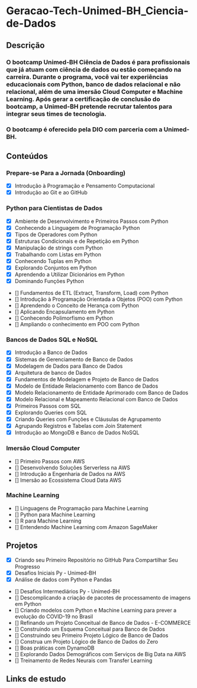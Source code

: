 # Geracao-Tech-Unimed-BH_Ciencia-de-Dados

## Descrição
### O bootcamp Unimed-BH Ciência de Dados é para profissionais que já atuam com ciência de dados ou estão começando na carreira. Durante o programa, você vai ter experiências educacionais com Python, banco de dados relacional e não relacional, além de uma imersão Cloud Computer e Machine Learning. Após gerar a certificação de conclusão do bootcamp, a Unimed-BH pretende recrutar talentos para integrar seus times de tecnologia.

### O bootcamp é oferecido pela DIO com parceria com a Unimed-BH.

## Conteúdos
### Prepare-se Para a Jornada (Onboarding)
- [X] Introdução à Programação e Pensamento Computacional
- [X] Introdução ao Git e ao GitHub
### Python para Cientistas de Dados
- [X] Ambiente de Desenvolvimento e Primeiros Passos com Python
- [X] Conhecendo a Linguagem de Programação Python
- [X] Tipos de Operadores com Python
- [X] Estruturas Condicionais e de Repetição em Python
- [X] Manipulação de strings com Python
- [X] Trabalhando com Listas em Python
- [X] Conhecendo Tuplas em Python
- [X] Explorando Conjuntos em Python
- [X] Aprendendo a Utilizar Dicionários em Python
- [X] Dominando Funções Python
- [] Fundamentos de ETL (Extract, Transform, Load) com Python
- [] Introdução à Programação Orientada a Objetos (POO) com Python
- [] Aprendendo o Conceito de Herança com Python
- [] Aplicando Encapsulamento em Python
- [] Conhecendo Polimorfismo em Python
- [] Ampliando o conhecimento em POO com Python
### Bancos de Dados SQL e NoSQL
- [X] Introdução a Banco de Dados
- [X] Sistemas de Gerenciamento de Banco de Dados
- [X] Modelagem de Dados para Banco de Dados
- [X] Arquitetura de banco de Dados
- [X] Fundamentos de Modelagem e Projeto de Banco de Dados
- [X] Modelo de Entidade Relacionamento com Banco de Dados
- [X] Modelo Relacionamento de Entidade Aprimorado com Banco de Dados
- [X] Modelo Relacional e Mapeamento Relacional com Banco de Dados
- [X] Primeiros Passos com SQL
- [X] Explorando Queries com SQL
- [X] Criando Queries com Funções e Cláusulas de Agrupamento
- [X] Agrupando Registros e Tabelas com Join Statement
- [X] Introdução ao MongoDB e Banco de Dados NoSQL
### Imersão Cloud Computer
- [] Primeiro Passos com AWS
- [] Desenvolvendo Soluções Serverless na AWS
- [] Introdução a Engenharia de Dados na AWS
- [] Imersão ao Ecossistema Cloud Data AWS
### Machine Learning
- [] Linguagens de Programação para Machine Learning
- [] Python para Machine Learning
- [] R para Machine Learning
- [] Entendendo Machine Learning com Amazon SageMaker

## Projetos
- [X] Criando seu Primeiro Repositório no GitHub Para Compartilhar Seu Progresso
- [X] Desafios Iniciais Py - Unimed-BH
- [X] Análise de dados com Python e Pandas
- [] Desafios Intermediários Py - Unimed-BH
- [] Descomplicando a criação de pacotes de processamento de imagens em Python
- [] Criando modelos com Python e Machine Learning para prever a evolução do COVID-19 no Brasil
- [] Refinando um Projeto Conceitual de Banco de Dados - E-COMMERCE
- [] Construindo um Esquema Conceitual para Banco de Dados
- [] Construindo seu Primeiro Projeto Lógico de Banco de Dados
- [] Construa um Projeto Lógico de Banco de Dados do Zero
- [] Boas práticas com DynamoDB
- [] Explorando Dados Demográficos com Serviços de Big Data na AWS
- [] Treinamento de Redes Neurais com Transfer Learning

## Links de estudo
